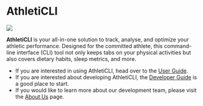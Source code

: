 # AthletiCLI

[![](https://github.com/AY2324S1-CS2113-T17-1/tp/workflows/Java%20CI/badge.svg)](https://github.com/AY2324S1-CS2113-T17-1/tp/actions)

**AthletiCLI** is your all-in-one solution to track, analyse, and optimize your athletic performance. Designed for the
committed athlete, this command-line interface (CLI) tool not only keeps tabs on your physical activities but also
covers dietary habits, sleep metrics, and more.

* If you are interested in using AthletiCLI, head over to the [User Guide](UserGuide.html).
* If you are interested about developing AthletiCLI, the [Developer Guide](DeveloperGuide.html) is a good place to start.
* If you would like to learn more about our development team, please visit the [About Us](AboutUs.html) page.